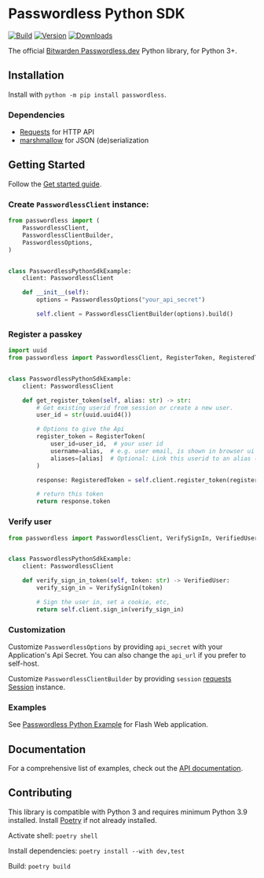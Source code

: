 # Passwordless Python SDK

[![Build](https://img.shields.io/github/actions/workflow/status/bitwarden/passwordless-python/ci.yml?branch=main)](https://github.com/bitwarden/passwordless-python/actions)
[![Version](https://img.shields.io/pypi/v/Passwordless.svg)](https://pypi.org/project/passwordless/)
[![Downloads](https://img.shields.io/pypi/dm/Passwordless.svg)](https://pypi.org/project/passwordless/)

The official [Bitwarden Passwordless.dev](https://passwordless.dev/) Python library, for Python 3+.

## Installation

Install with `python -m pip install passwordless`.

### Dependencies

- [Requests][requests] for HTTP API
- [marshmallow][marshmallow] for JSON (de)serialization

## Getting Started

Follow the [Get started guide][api-docs].

### Create `PasswordlessClient` instance:

```python
from passwordless import (
    PasswordlessClient,
    PasswordlessClientBuilder,
    PasswordlessOptions,
)


class PasswordlessPythonSdkExample:
    client: PasswordlessClient

    def __init__(self):
        options = PasswordlessOptions("your_api_secret")

        self.client = PasswordlessClientBuilder(options).build()

```

### Register a passkey

```python
import uuid
from passwordless import PasswordlessClient, RegisterToken, RegisteredToken


class PasswordlessPythonSdkExample:
    client: PasswordlessClient

    def get_register_token(self, alias: str) -> str:
        # Get existing userid from session or create a new user.
        user_id = str(uuid.uuid4())

        # Options to give the Api
        register_token = RegisterToken(
            user_id=user_id,  # your user id
            username=alias,  # e.g. user email, is shown in browser ui
            aliases=[alias]  # Optional: Link this userid to an alias (e.g. email)
        )

        response: RegisteredToken = self.client.register_token(register_token)

        # return this token
        return response.token
```

### Verify user

```python
from passwordless import PasswordlessClient, VerifySignIn, VerifiedUser


class PasswordlessPythonSdkExample:
    client: PasswordlessClient

    def verify_sign_in_token(self, token: str) -> VerifiedUser:
        verify_sign_in = VerifySignIn(token)

        # Sign the user in, set a cookie, etc,
        return self.client.sign_in(verify_sign_in)
```

### Customization

Customize `PasswordlessOptions` by providing `api_secret` with your Application's Api Secret.
You can also change the `api_url` if you prefer to self-host.

Customize `PasswordlessClientBuilder` by providing `session` [requests Session][requests] instance.

### Examples

See [Passwordless Python Example](examples/flask) for Flash Web application.

## Documentation

For a comprehensive list of examples, check out the [API documentation][api-docs].

## Contributing

This library is compatible with Python 3 and requires minimum Python 3.9 installed.
Install [Poetry][poetry] if not already installed.

Activate shell: `poetry shell`

Install dependencies: `poetry install --with dev,test`

Build: `poetry build`

[api-docs]:https://docs.passwordless.dev/guide/get-started.html

[poetry]:https://python-poetry.org/docs/#installation

[requests]:https://requests.readthedocs.io/en/latest/

[marshmallow]:https://marshmallow.readthedocs.io/en/stable/
